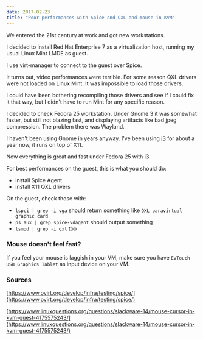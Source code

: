 ```yaml
---
date: 2017-02-23
title: "Poor performances with Spice and QXL and mouse in KVM"
---
```


We entered the 21st century at work and got new workstations.

I decided to install Red Hat Enterprise 7 as a virtualization host, running my usual Linux Mint LMDE as guest.

I use virt-manager to connect to the guest over Spice.

It turns out, video performances were terrible. For some reason QXL drivers were not loaded on Linux Mint. It was impossible to load those drivers.

I could have been bothering recompiling those drivers and see if I could fix it that way, but I didn't have to run Mint for any specific reason.

I decided to check Fedora 25 workstation. Under Gnome 3 it was somewhat faster, but still not blazing fast, and displaying artifacts like bad jpeg compression. The problem there was Wayland.

I haven't been using Gnome in years anyway. I've been using [i3](https://i3wm.org/) for about a year now, it runs on top of X11.

Now everything is great and fast under Fedora 25 with i3.

For best performances on the guest, this is what you should do:

- install Spice Agent
- install X11 QXL drivers

On the guest, check those with:

- `lspci | grep -i vga` should return something like `QXL paravirtual graphic card`
- `ps aux | grep spice-vdagent` should output something
- `lsmod | grep -i qxl` too

### Mouse doesn't feel fast?

If you feel your mouse is laggish in your VM, make sure you have `EvTouch USB Graphics Tablet` as input device on your VM.

### Sources

[https://www.ovirt.org/develop/infra/testing/spice/](https://www.ovirt.org/develop/infra/testing/spice/)

[https://www.linuxquestions.org/questions/slackware-14/mouse-cursor-in-kvm-guest-4175575243/](https://www.linuxquestions.org/questions/slackware-14/mouse-cursor-in-kvm-guest-4175575243/)
